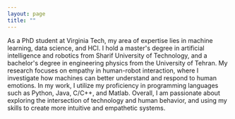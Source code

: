 ```yaml
---
layout: page
title: ""
---
```

As a PhD student at Virginia Tech, my area of expertise lies in machine learning, data science, and HCI. I hold a master's degree in artificial intelligence and robotics from Sharif University of Technology, and a bachelor's degree in engineering physics from the University of Tehran. My research focuses on empathy in human-robot interaction, where I investigate how machines can better understand and respond to human emotions. In my work, I utilize my proficiency in programming languages such as Python, Java, C/C++, and Matlab. Overall, I am passionate about exploring the intersection of technology and human behavior, and using my skills to create more intuitive and empathetic systems.
